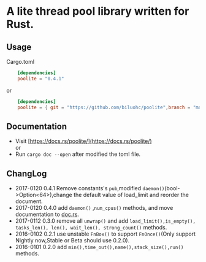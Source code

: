 # A lite thread pool library written for Rust. 

## Usage
Cargo.toml

```toml
    [dependencies]
    poolite = "0.4.1"
```
or
```toml
    [dependencies]  
    poolite = { git = "https://github.com/biluohc/poolite",branch = "master", version = "0.4.1" }
```

## Documentation  
* Visit [https://docs.rs/poolite/](https://docs.rs/poolite/)  
or 
* Run `cargo doc --open` after modified the toml file.

## ChangLog
* 2017-0120 0.4.1 Remove constants's `pub`,modified `daemon()`(bool->Option<64>),change the default value of load_limit and reorder the document.
* 2017-0120 0.4.0 add `daemon()` ,`num_cpus()` methods, and move documentation to [doc.rs](https://docs.rs/poolite/).
* 2017-0112 0.3.0 remove all `unwrap()` and add `load_limit(),is_empty(), tasks_len(), len(), wait_len(), strong_count()` methods.
* 2016-0102 0.2.1 use unstable `FnBox()` to support `FnOnce()`(Only support Nightly now,Stable or Beta should use 0.2.0).
* 2016-0101 0.2.0 add `min(),time_out(),name(),stack_size(),run()` methods.